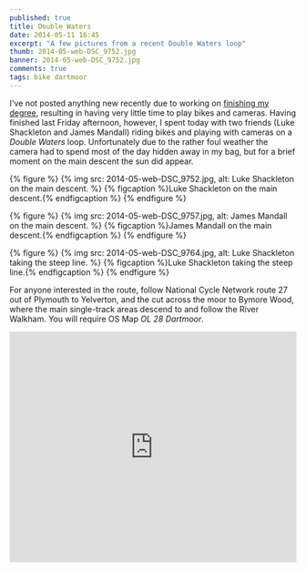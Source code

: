 ```yaml
---
published: true
title: Double Waters
date: 2014-05-11 16:45
excerpt: "A few pictures from a recent Double Waters loop"
thumb: 2014-05-web-DSC_9752.jpg
banner: 2014-05-web-DSC_9752.jpg
comments: true
tags: bike dartmoor
---
```


I've not posted anything new recently due to working on [finishing my degree](/notebook/2014/05/finishing-university/ "Thoughts on the last four years at University"), resulting in having very little time to play bikes and cameras. Having finished last Friday afternoon, however, I spent today with two friends (Luke Shackleton and James Mandall) riding bikes and playing with cameras on a *Double Waters* loop. Unfortunately due to the rather foul weather the camera had to spend most of the day hidden away in my bag, but for a brief moment on the main descent the sun did appear.

{% figure %}
  {% img src: 2014-05-web-DSC_9752.jpg, alt: Luke Shackleton on the main descent. %}
  {% figcaption %}Luke Shackleton on the main descent.{% endfigcaption %}
{% endfigure %}

{% figure %}
  {% img src: 2014-05-web-DSC_9757.jpg, alt: James Mandall on the main descent. %}
  {% figcaption %}James Mandall on the main descent.{% endfigcaption %}
{% endfigure %}

{% figure %}
  {% img src: 2014-05-web-DSC_9764.jpg, alt: Luke Shackleton taking the steep line. %}
  {% figcaption %}Luke Shackleton taking the steep line.{% endfigcaption %}
{% endfigure %}

For anyone interested in the route, follow National Cycle Network route 27 out of Plymouth to Yelverton, and the cut across the moor to Bymore Wood, where the main single-track areas descend to and follow the River Walkham. You will require OS Map *OL 28 Dartmoor*.

<iframe height='405px' width='100%' frameborder='0' allowtransparency='true' scrolling='no' src='http://www.strava.com/activities/139888616/embed/ac2622fdcd341be0dfce914d3e5b7faa092a5ac4'></iframe>
